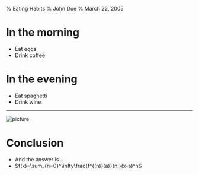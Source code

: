 % Eating Habits
% John Doe
% March 22, 2005

# In the morning

- Eat eggs
- Drink coffee

# In the evening

- Eat spaghetti
- Drink wine

------------------

![picture](../img/img1.jpg)

# Conclusion

- And the answer is...
- $f(x)=\sum_{n=0}^\infty\frac{f^{(n)}(a)}{n!}(x-a)^n$ 

